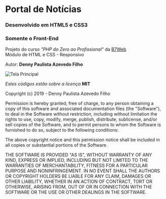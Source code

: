 # Portal de Notícias

### Desenvolvido em HTML5 e CSS3

### Somente o Front-End

Projeto do curso _"PHP do Zero ao Profissional"_ da [B7Web](https://b7web.com.br/)  
Módulo de HTML e CSS - Responsivo

Autor: **Denny Paulista Azevedo Filho**

![Tela Principal](https://md.dev.br/img/sisweb/SinglePage.png)

_Estes códigos estão sobre a licença_ **MIT**

Copyright (c) 2019 - Denny Paulista Azevedo Filho

Permission is hereby granted, free of charge, to any person obtaining a copy
of this software and associated documentation files (the "Software"), to deal
in the Software without restriction, including without limitation the rights
to use, copy, modify, merge, publish, distribute, sublicense, and/or sell
copies of the Software, and to permit persons to whom the Software is
furnished to do so, subject to the following conditions:

The above copyright notice and this permission notice shall be included in all
copies or substantial portions of the Software.

THE SOFTWARE IS PROVIDED "AS IS", WITHOUT WARRANTY OF ANY KIND, EXPRESS OR
IMPLIED, INCLUDING BUT NOT LIMITED TO THE WARRANTIES OF MERCHANTABILITY,
FITNESS FOR A PARTICULAR PURPOSE AND NONINFRINGEMENT. IN NO EVENT SHALL THE
AUTHORS OR COPYRIGHT HOLDERS BE LIABLE FOR ANY CLAIM, DAMAGES OR OTHER
LIABILITY, WHETHER IN AN ACTION OF CONTRACT, TORT OR OTHERWISE, ARISING FROM,
OUT OF OR IN CONNECTION WITH THE SOFTWARE OR THE USE OR OTHER DEALINGS IN THE
SOFTWARE.
